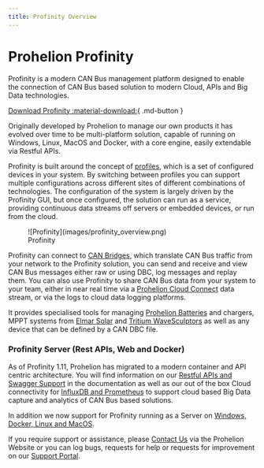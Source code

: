 ```yaml
---
title: Profinity Overview
---
```


# Prohelion Profinity

Profinity is a modern CAN Bus management platform designed to enable the connection of CAN Bus based solution to modern Cloud, APIs and Big Data technologies.

[Download Profinity :material-download:](https://github.com/Prohelion/Profinity/releases/latest/download/Profinity.install.msi){ .md-button }


Originally developed by Prohelion to manage our own products it has evolved over time to be multi-platform solution, capable of running on Windows, Linux, MacOS and Docker, with a core engine, easily extendable via Restful APIs.

Profinity is built around the concept of [profiles](10_Profiles.md), which is a set of configured devices in your system.  By switching between profiles you can support multiple configurations across different sites of different combinations of technologies.  The configuration of the system is largely driven by the Profinity GUI, but once configured, the solution can run as a service, providing continuous data streams off servers or embedded devices, or run from the cloud.

<figure markdown>
![Profinity](images/profinity_overview.png)
<figcaption>Profinity</figcaption>
</figure>

Profinity can connect to [CAN Bridges](20_CAN_Bus_Adapters.md), which translate CAN Bus traffic from your network to the Profinity solution, you can send and receive and view CAN Bus messages either raw or using DBC, log messages and replay them.  You can also use Profinity to share CAN Bus data from your system to your team, either in near real time via a [Prohelion Cloud Connect](55_Prohelion_Cloud_Connect.md) data stream, or via the logs to cloud data logging platforms. 

It provides specialised tools for managing [Prohelion Batteries](70_Prohelion_Batteries.md) and chargers, MPPT systems from [Elmar Solar](85_Elmar_Solar_MPPT.md) and [Tritium WaveSculptors](80_Tritium_WaveSculptor.md) as well as any device that can be defined by a CAN DBC file.  

### Profinity Server (Rest APIs, Web and Docker)

As of Profinity 1.11, Prohelion has migrated to a modern container and API centric architecture.  You will find information on our [Restful APIs and Swagger Support](65_Profinity_Rest_APIs.md) in the documentation as well as our out of the box Cloud connectivity for [InfluxDB and Prometheus](45_InfluxDB_Prometheus_Integration.md) to support cloud based Big Data capture and analytics of CAN Bus based solutions.  

In addition we now support for Profinity running as a Server on [Windows, Docker, Linux and MacOS](60_Profinity_Server.md).

If you require support or assistance, please [Contact Us](https://www.prohelion.com/contact-us/) via the Prohelion Website or you can log bugs, requests for help or requests for improvement on our [Support Portal](https://prohelion.atlassian.net/servicedesk/customer/portals).